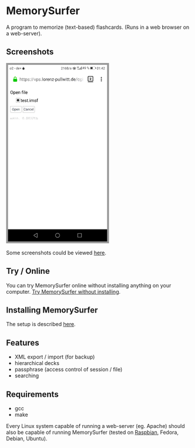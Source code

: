 # MemorySurfer

A program to memorize (text-based) flashcards. (Runs in a web browser on a web-server).

## Screenshots

![slideshow](slideshow.gif)

Some screenshots could be viewed
[here](https://www.lorenz-pullwitt.de/MemorySurfer/en/screenshots.html "screenshots").

## Try / Online

You can try MemorySurfer online without installing anything on your computer.
[Try MemorySurfer without installing](https://vps.lorenz-pullwitt.de/cgi-bin/memorysurfer.cgi).

## Installing MemorySurfer

The setup is described
[here](https://www.lorenz-pullwitt.de/MemorySurfer/en/setup.html "setup").

## Features

 - XML export / import (for backup)
 - hierarchical decks
 - passphrase (access control of session / file)
 - searching

## Requirements

 - gcc
 - make

Every Linux system capable of running a web-server (eg. Apache) should also be capable of running MemorySurfer (tested on
[Raspbian](https://www.lorenz-pullwitt.de/MemorySurfer/en/raspbian.html "Raspbian"), Fedora, Debian, Ubuntu).
